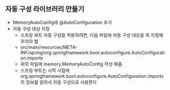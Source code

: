## 자동 구성 라이브러리 만들기

 - MemoryAutoConfig에 @AutoConfiguration 추가
 - 자동 구성 대상 지정
   - 스프링 부트 자동 구성을 적용하려면, 다음 파일에 자동 구성 대상을 꼭 지정해주어야 함
   - src/main/resources/META-INF/spring/org.springframework.boot.autoconfigure.AutoConfiguration.imports
   - 위의 파일에 memory.MemoryAutoConfig 작성 해줌.
   - 스프링 부트는 시작 시점에 org.springframework.boot.autoconfigure.AutoConfiguration.imports 의 정보를 읽어서 자동 구성으로 사용한다
